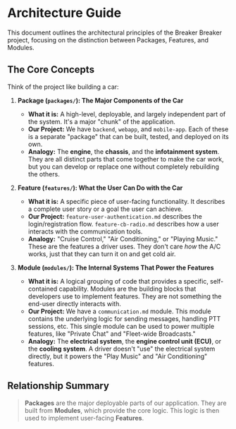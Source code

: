 # Architecture Guide

This document outlines the architectural principles of the Breaker Breaker project, focusing on the distinction between Packages, Features, and Modules.

## The Core Concepts

Think of the project like building a car:

1.  **Package (`packages/`): The Major Components of the Car**
    *   **What it is:** A high-level, deployable, and largely independent part of the system. It's a major "chunk" of the application.
    *   **Our Project:** We have `backend`, `webapp`, and `mobile-app`. Each of these is a separate "package" that can be built, tested, and deployed on its own.
    *   **Analogy:** The **engine**, the **chassis**, and the **infotainment system**. They are all distinct parts that come together to make the car work, but you can develop or replace one without completely rebuilding the others.

2.  **Feature (`features/`): What the User Can Do with the Car**
    *   **What it is:** A specific piece of user-facing functionality. It describes a complete user story or a goal the user can achieve.
    *   **Our Project:** `feature-user-authentication.md` describes the login/registration flow. `feature-cb-radio.md` describes how a user interacts with the communication tools.
    *   **Analogy:** "Cruise Control," "Air Conditioning," or "Playing Music." These are the features a driver uses. They don't care *how* the A/C works, just that they can turn it on and get cold air.

3.  **Module (`modules/`): The Internal Systems That Power the Features**
    *   **What it is:** A logical grouping of code that provides a specific, self-contained capability. Modules are the building blocks that developers use to implement features. They are not something the end-user directly interacts with.
    *   **Our Project:** We have a `communication.md` module. This module contains the underlying logic for sending messages, handling PTT sessions, etc. This single module can be used to power multiple features, like "Private Chat" and "Fleet-wide Broadcasts."
    *   **Analogy:** The **electrical system**, the **engine control unit (ECU)**, or the **cooling system**. A driver doesn't "use" the electrical system directly, but it powers the "Play Music" and "Air Conditioning" features.

## Relationship Summary

> **Packages** are the major deployable parts of our application. They are built from **Modules**, which provide the core logic. This logic is then used to implement user-facing **Features**.
